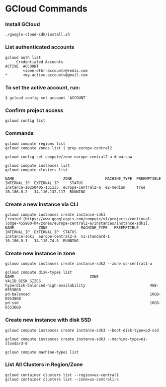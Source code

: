 # GCloud Commands


### Install GCloud

    ./google-cloud-sdk/install.sh

### List authenticated accounts
    gcloud auth list
         Credentialed Accounts
    ACTIVE  ACCOUNT 
            <some-othr-account>@redis.com
    *       <my-active-account>@gmail.com

### To set the active account, run:
    $ gcloud config set account `ACCOUNT`
    
### Confirm project access
    gcloud config list
    
### Commands
    gcloud compute regions list
    gcloud compute zones list | grep europe-central2
    
    gcloud config set compute/zone europe-central2-a # warsaw
    
    gcloud compute instances list
    gcloud compute clusters list
    
    NAME                      ZONE               MACHINE_TYPE  PREEMPTIBLE  INTERNAL_IP  EXTERNAL_IP     STATUS
    instance-20250405-131135  europe-central2-a  e2-medium     true         10.186.0.2   34.116.132.117  RUNNING

### Create a new instance via CLI

    gcloud compute instances create instance-sdk1
    Created [https://www.googleapis.com/compute/v1/projects/continual-lodge-455900-h4/zones/europe-central2-a/instances/instance-sdk1].
    NAME           ZONE               MACHINE_TYPE   PREEMPTIBLE  INTERNAL_IP  EXTERNAL_IP  STATUS
    instance-sdk1  europe-central2-a  n1-standard-1               10.186.0.3   34.118.74.8  RUNNING

### Create new instance in zone
    gcloud compute instances create instance-sdk2 --zone us-central1-a

    gcloud compute disk-types list
    NAME                                  ZONE                       VALID_DISK_SIZES
    hyperdisk-balanced-high-availability                             4GB-65536GB
    pd-balanced                                                      10GB-65536GB
    pd-ssd                                                           10GB-65536GB

### Create new instance with disk SSD
    gcloud compute instances create instance-sdk3 --boot-disk-type=pd-ssd
    
    gcloud compute instances create instance-sdk3 --machine-type=n1-standard-8
    
    gcloud compute machine-types list

### List All Clusters in Region/Zone

    gcloud container clusters list --region=us-central1
    gcloud container clusters list --zone=us-central1-a